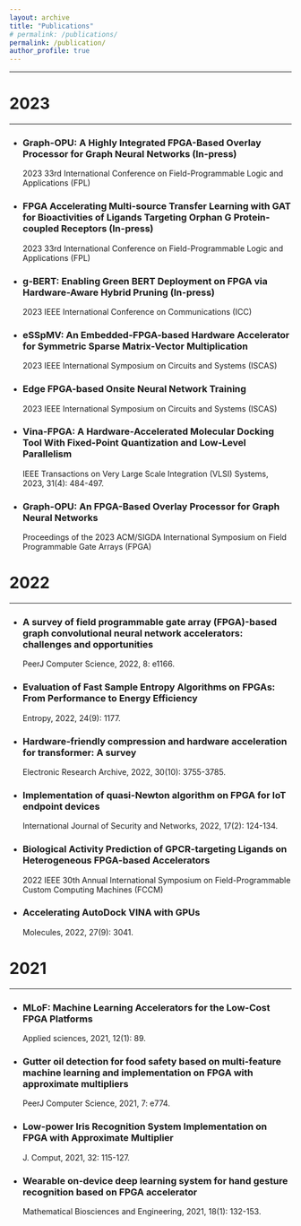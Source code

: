 ```yaml
---
layout: archive
title: "Publications"
# permalink: /publications/
permalink: /publication/
author_profile: true
---
```


------

2023 
====== 
------

* ### Graph-OPU: A Highly Integrated FPGA-Based Overlay Processor for Graph Neural Networks (In-press)
  2023 33rd International Conference on Field-Programmable Logic and Applications (FPL)

* ### FPGA Accelerating Multi-source Transfer Learning with GAT for Bioactivities of Ligands Targeting Orphan G Protein-coupled Receptors (In-press)
  2023 33rd International Conference on Field-Programmable Logic and Applications (FPL)

* ### g-BERT: Enabling Green BERT Deployment on FPGA via Hardware-Aware Hybrid Pruning (In-press)
  2023 IEEE International Conference on Communications (ICC)

* ### eSSpMV: An Embedded-FPGA-based Hardware Accelerator for Symmetric Sparse Matrix-Vector Multiplication
  2023 IEEE International Symposium on Circuits and Systems (ISCAS)

* ### Edge FPGA-based Onsite Neural Network Training
  2023 IEEE International Symposium on Circuits and Systems (ISCAS)

* ### Vina-FPGA: A Hardware-Accelerated Molecular Docking Tool With Fixed-Point Quantization and Low-Level Parallelism
  IEEE Transactions on Very Large Scale Integration (VLSI) Systems, 2023, 31(4): 484-497.

* ### Graph-OPU: An FPGA-Based Overlay Processor for Graph Neural Networks
  Proceedings of the 2023 ACM/SIGDA International Symposium on Field Programmable Gate Arrays (FPGA)


2022 
====== 
------

* ### A survey of field programmable gate array (FPGA)-based graph convolutional neural network accelerators: challenges and opportunities
  PeerJ Computer Science, 2022, 8: e1166.

* ### Evaluation of Fast Sample Entropy Algorithms on FPGAs: From Performance to Energy Efficiency
  Entropy, 2022, 24(9): 1177.

* ### Hardware-friendly compression and hardware acceleration for transformer: A survey
  Electronic Research Archive, 2022, 30(10): 3755-3785.

* ### Implementation of quasi-Newton algorithm on FPGA for IoT endpoint devices
  International Journal of Security and Networks, 2022, 17(2): 124-134.

* ### Biological Activity Prediction of GPCR-targeting Ligands on Heterogeneous FPGA-based Accelerators
  2022 IEEE 30th Annual International Symposium on Field-Programmable Custom Computing Machines (FCCM)

* ### Accelerating AutoDock VINA with GPUs
  Molecules, 2022, 27(9): 3041.


2021 
====== 
------

* ### MLoF: Machine Learning Accelerators for the Low-Cost FPGA Platforms
  Applied sciences, 2021, 12(1): 89.

* ### Gutter oil detection for food safety based on multi-feature machine learning and implementation on FPGA with approximate multipliers
  PeerJ Computer Science, 2021, 7: e774.

* ### Low-power Iris Recognition System Implementation on FPGA with Approximate Multiplier
  J. Comput, 2021, 32: 115-127.

* ### Wearable on-device deep learning system for hand gesture recognition based on FPGA accelerator
  Mathematical Biosciences and Engineering, 2021, 18(1): 132-153.

